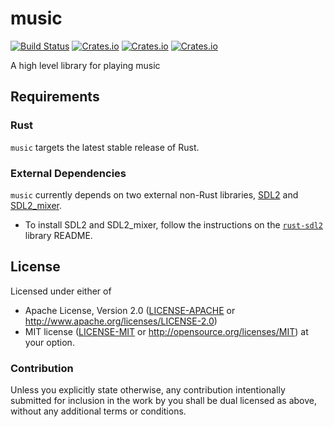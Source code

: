 # music
[![Build Status](https://travis-ci.org/PistonDevelopers/music.svg)](https://travis-ci.org/PistonDevelopers/music)
[![Crates.io](https://img.shields.io/crates/v/piston-music.svg)](https://crates.io/crates/piston-music)
[![Crates.io](https://img.shields.io/crates/d/piston-music.svg)](https://crates.io/crates/piston-music)
[![Crates.io](https://img.shields.io/crates/l/piston-music.svg)](https://github.com/PistonDevelopers/music/blob/master/LICENSE-MIT)


A high level library for playing music

## Requirements

### Rust

`music` targets the latest stable release of Rust.

### External Dependencies

`music` currently depends on two external non-Rust libraries, [SDL2](https://www.libsdl.org/) and
[SDL2_mixer](https://www.libsdl.org/projects/SDL_mixer/).

- To install SDL2 and SDL2_mixer, follow the instructions on the 
[`rust-sdl2`](https://github.com/AngryLawyer/rust-sdl2#requirements) library README.

## License

Licensed under either of
 * Apache License, Version 2.0 ([LICENSE-APACHE](LICENSE-APACHE) or http://www.apache.org/licenses/LICENSE-2.0)
 * MIT license ([LICENSE-MIT](LICENSE-MIT) or http://opensource.org/licenses/MIT)
at your option.

### Contribution

Unless you explicitly state otherwise, any contribution intentionally submitted
for inclusion in the work by you shall be dual licensed as above, without any
additional terms or conditions.
